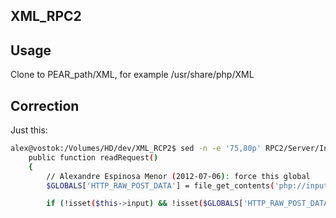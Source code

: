 ## XML_RPC2


## Usage
Clone to PEAR_path/XML, for example /usr/share/php/XML

## Correction
Just this:
```bash
alex@vostok:/Volumes/HD/dev/XML_RCP2$ sed -n -e '75,80p' RPC2/Server/Input/RawPostData.php
    public function readRequest()
    {
        // Alexandre Espinosa Menor (2012-07-06): force this global
        $GLOBALS['HTTP_RAW_POST_DATA'] = file_get_contents('php://input');

        if (!isset($this->input) && !isset($GLOBALS['HTTP_RAW_POST_DATA'])) throw new XML_RPC2_ConfigException('XML_RPC2_Server_Input_RawPostData requested but PHP config does not show GLOBALS[\'HTTP_RAW_POST_DATA\'] as available');
```

